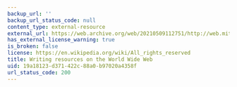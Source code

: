 ```yaml
---
backup_url: ''
backup_url_status_code: null
content_type: external-resource
external_url: https://web.archive.org/web/20210509112751/http://web.mit.edu/uaa/www/writing/links/
has_external_license_warning: true
is_broken: false
license: https://en.wikipedia.org/wiki/All_rights_reserved
title: Writing resources on the World Wide Web
uid: 19a18123-d371-422c-88a0-b97020a4358f
url_status_code: 200
---
```

